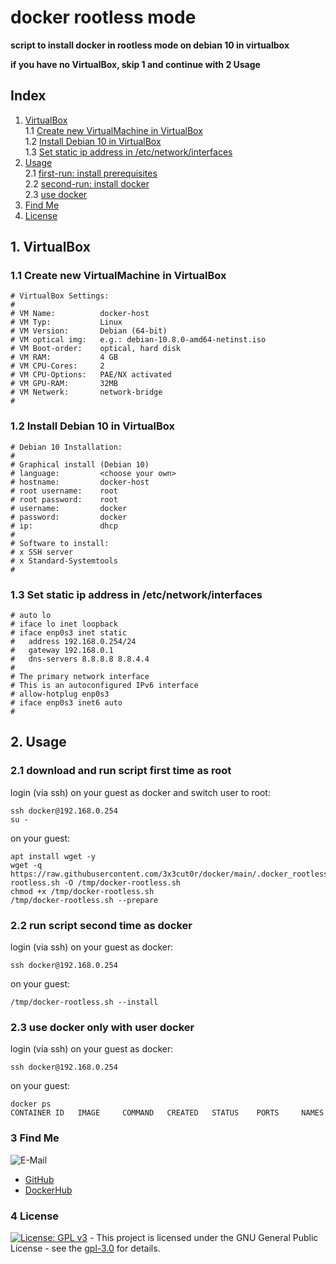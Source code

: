 # docker rootless mode

**script to install docker in rootless mode on debian 10 in virtualbox**  

**if you have no VirtualBox, skip 1 and continue with 2 Usage**  

## Index

1. [VirtualBox](#virtualbox)  
  1.1 [Create new VirtualMachine in VirtualBox](#create_vm)  
  1.2 [Install Debian 10 in VirtualBox](#install_debian)  
  1.3 [Set static ip address in /etc/network/interfaces](#set_ip)  
2. [Usage](#usage)  
  2.1 [first-run: install prerequisites](#first_run)  
  2.2 [second-run: install docker](#second_run)  
  2.3 [use docker](#use_docker)  
3. [Find Me](#findme)  
4. [License](#license)  

## 1. VirtualBox <a name="virtualbox"></a>

### 1.1 Create new VirtualMachine in VirtualBox <a name="create_vm"></a>
```shell
# VirtualBox Settings:
#
# VM Name:          docker-host
# VM Typ:           Linux
# VM Version:       Debian (64-bit)
# VM optical img:   e.g.: debian-10.8.0-amd64-netinst.iso
# VM Boot-order:    optical, hard disk
# VM RAM:           4 GB
# VM CPU-Cores:     2
# VM CPU-Options:   PAE/NX activated
# VM GPU-RAM:       32MB
# VM Netwerk:       network-bridge
#
```

### 1.2 Install Debian 10 in VirtualBox <a name="install_debian"></a>
```shell
# Debian 10 Installation:
#
# Graphical install (Debian 10)
# language:         <choose your own>
# hostname:         docker-host
# root username:    root
# root password:    root
# username:         docker
# password:         docker
# ip:               dhcp
#
# Software to install:
# x SSH server
# x Standard-Systemtools
#
```

### 1.3 Set static ip address in /etc/network/interfaces <a name="set_ip"></a>
```shell
# auto lo
# iface lo inet loopback
# iface enp0s3 inet static
#   address 192.168.0.254/24
#   gateway 192.168.0.1
#   dns-servers 8.8.8.8 8.8.4.4
#
# The primary network interface
# This is an autoconfigured IPv6 interface
# allow-hotplug enp0s3
# iface enp0s3 inet6 auto
#
```

## 2. Usage <a name="usage"></a>

### 2.1 download and run script first time as root <a name="first_run"></a>
login (via ssh) on your guest as docker and switch user to root:
```shell
ssh docker@192.168.0.254
su -
```
on your guest:
```shell
apt install wget -y
wget -q https://raw.githubusercontent.com/3x3cut0r/docker/main/.docker_rootless_vbox/docker-rootless.sh -O /tmp/docker-rootless.sh
chmod +x /tmp/docker-rootless.sh
/tmp/docker-rootless.sh --prepare
```

### 2.2 run script second time as docker <a name="second_run"></a>
login (via ssh) on your guest as docker:
```shell
ssh docker@192.168.0.254
```
on your guest:
```shell
/tmp/docker-rootless.sh --install
```

### 2.3 use docker only with user docker <a name="use_docker"></a>
login (via ssh) on your guest as docker:
```shell
ssh docker@192.168.0.254
```
on your guest:
```shell
docker ps
CONTAINER ID   IMAGE     COMMAND   CREATED   STATUS    PORTS     NAMES
```

### 3 Find Me <a name="findme"></a>

![E-Mail](https://img.shields.io/badge/E--Mail-executor55%40gmx.de-red)
* [GitHub](https://github.com/3x3cut0r)
* [DockerHub](https://hub.docker.com/u/3x3cut0r)

### 4 License <a name="license"></a>

[![License: GPL v3](https://img.shields.io/badge/License-GPLv3-blue.svg)](https://www.gnu.org/licenses/gpl-3.0) - This project is licensed under the GNU General Public License - see the [gpl-3.0](https://www.gnu.org/licenses/gpl-3.0.en.html) for details.
